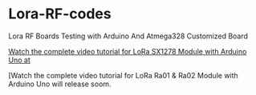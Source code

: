 # Lora-RF-codes
Lora RF Boards Testing with Arduino And Atmega328 Customized Board

[Watch the complete video tutorial for LoRa SX1278 Module with Arduino Uno at ](https://youtu.be/8DNXwsTrWFk)


[Watch the complete video tutorial for LoRa Ra01 & Ra02 Module with Arduino Uno will release soom.
